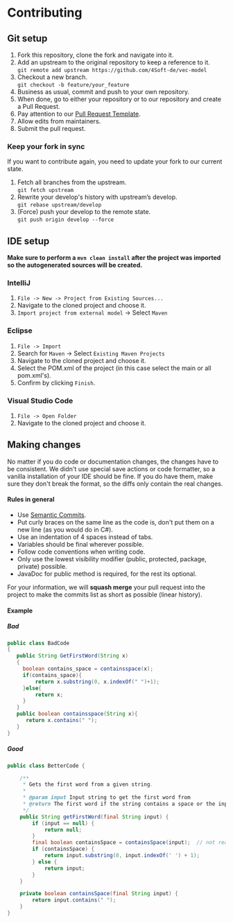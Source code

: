# Contributing

## Git setup

1. Fork this repository, clone the fork and navigate into it.
2. Add an upstream to the original repository to keep a reference to it.<br />
   `git remote add upstream https://github.com/4Soft-de/vec-model`
3. Checkout a new branch.<br />
   `git checkout -b feature/your_feature`
4. Business as usual, commit and push to your own repository.
5. When done, go to either your repository or to our repository and create a Pull Request.
6. Pay attention to our [Pull Request Template](https://github.com/4Soft-de/vec-model/blob/develop/.github/PULL_REQUEST_TEMPLATE.md).
7. Allow edits from maintainers.
8. Submit the pull request.

### Keep your fork in sync

If you want to contribute again, you need to update your fork to our current state.

1. Fetch all branches from the upstream.<br />
   `git fetch upstream`
2. Rewrite your develop's history with upstream’s develop.<br />
   `git rebase upstream/develop`
3. (Force) push your develop to the remote state.<br />
   `git push origin develop --force`

## IDE setup

**Make sure to perform a `mvn clean install` after the project was imported so the autogenerated sources will be created.**

### IntelliJ
1. `File -> New -> Project from Existing Sources...`
2. Navigate to the cloned project and choose it.
3. `Import project from external model` -> Select `Maven`

### Eclipse
1. `File -> Import`
2. Search for `Maven` -> Select `Existing Maven Projects`
3. Navigate to the cloned project and choose it.
4. Select the POM.xml of the project (in this case select the main or all pom.xml's).
5. Confirm by clicking `Finish`.

### Visual Studio Code
1. `File -> Open Folder`
2. Navigate to the cloned project and choose it.

## Making changes

No matter if you do code or documentation changes, the changes have to be consistent. We didn't use special save actions
or code formatter, so a vanilla installation of your IDE should be fine. If you do have them, make sure they
don't break the format, so the diffs only contain the real changes.

#### Rules in general
- Use [Semantic Commits](https://www.conventionalcommits.org/en/v1.0.0/).
- Put curly braces on the same line as the code is, don't put them on a new line (as you would do in C#).
- Use an indentation of 4 spaces instead of tabs.
- Variables should be final wherever possible.
- Follow code conventions when writing code.
- Only use the lowest visibility modifier (public, protected, package, private) possible. 
- JavaDoc for public method is required, for the rest its optional.

For your information, we will **squash merge** your pull request into the project to make the commits list  as short as possible (linear history).

#### Example
##### Bad
```java
public class BadCode
{
   public String GetFirstWord(String x)
   {
     boolean contains_space = containsspace(x);
     if(contains_space){
         return x.substring(0, x.indexOf(" ")+1);
     }else{
         return x;
     }
   }
   public boolean containsspace(String x){
      return x.contains(" ");
   }
}
```
##### Good
```java
public class BetterCode {

    /**
     * Gets the first word from a given string.
     *
     * @param input Input string to get the first word from
     * @return The first word if the string contains a space or the input else.
     */
    public String getFirstWord(final String input) {
        if (input == null) {
            return null;
        }
        final boolean containsSpace = containsSpace(input);  // not really needed, just for modifier
        if (containsSpace) {
            return input.substring(0, input.indexOf(' ') + 1);
        } else {
            return input;
        }
    }

    private boolean containsSpace(final String input) {
        return input.contains(" ");
    }
}
```